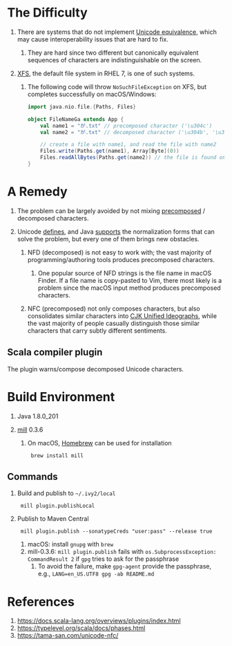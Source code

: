 # The Difficulty

1. There are systems that do not implement [Unicode equivalence](https://en.wikipedia.org/wiki/Unicode_equivalence),
	which may cause interoperability issues that are hard to fix.
	1. They are hard since two different but canonically equivalent sequences of characters are indistinguishable on the screen.

2. [XFS](https://en.wikipedia.org/wiki/XFS), the default file system in RHEL 7, is one of such systems.
	1. The following code will throw `NoSuchFileException` on XFS, but completes successfully on macOS/Windows:

		```scala
		import java.nio.file.{Paths, Files}

		object FileNameGa extends App {
			val name1 = "が.txt" // precomposed character ('\u304c')
			val name2 = "が.txt" // decomposed character ('\u304b', '\u3099') that looks identical

			// create a file with name1, and read the file with name2
			Files.write(Paths.get(name1), Array[Byte](0))
			Files.readAllBytes(Paths.get(name2)) // the file is found only if the system implements Unicode equivalence
		}
		```


# A Remedy

1. The problem can be largely avoided by not mixing [precomposed](https://en.wikipedia.org/wiki/Precomposed_character) / decomposed characters.

1. Unicode [defines](http://unicode.org/reports/tr15/),
	and Java [supports](https://docs.oracle.com/en/java/javase/11/docs/api/java.base/java/text/Normalizer.html)
	the normalization forms that can solve the problem, but every one of them brings new obstacles.
	1. NFD (decomposed) is not easy to work with; the vast majority of programming/authoring tools produces precomposed characters.
		1. One popular source of NFD strings is the file name in macOS Finder.
			If a file name is copy-pasted to Vim, there most likely is a problem
			since the macOS input method produces precomposed characters.

	1. NFC (precomposed) not only composes characters, but also consolidates similar characters
		into [CJK Unified Ideographs](https://en.wikipedia.org/wiki/CJK_Unified_Ideographs),
		while the vast majority of people casually distinguish those similar characters that carry subtly different sentiments.


## Scala compiler plugin

The plugin warns/compose decomposed Unicode characters.


# Build Environment

1. Java 1.8.0_201

2. [mill](http://www.lihaoyi.com/mill/) 0.3.6
	1. On macOS, [Homebrew](https://brew.sh/) can be used for installation

			brew install mill


## Commands

1. Build and publish to `~/.ivy2/local`

		mill plugin.publishLocal

2. Publish to Maven Central

		mill plugin.publish --sonatypeCreds "user:pass" --release true

	1. macOS: install `gnupg` with `brew`
	2. mill-0.3.6: `mill plugin.publish` fails with `os.SubprocessException: CommandResult 2` if `gpg` tries to ask for the passphrase
		1. To avoid the failure, make `gpg-agent` provide the passphrase, e.g., `LANG=en_US.UTF8 gpg -ab README.md`


# References

1. https://docs.scala-lang.org/overviews/plugins/index.html
2. https://typelevel.org/scala/docs/phases.html
3. https://tama-san.com/unicode-nfc/
